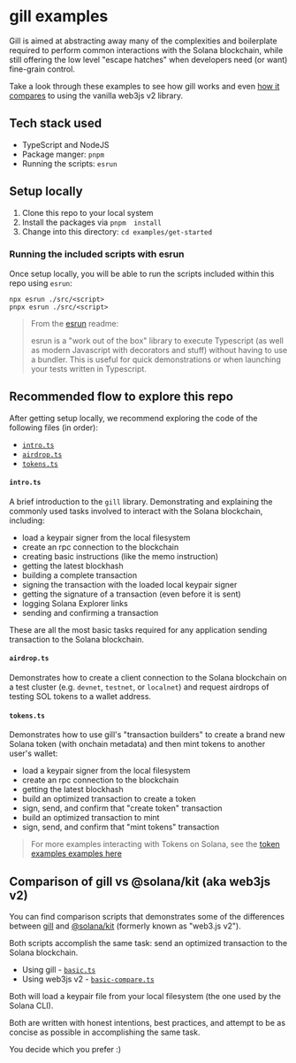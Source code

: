 # gill examples

Gill is aimed at abstracting away many of the complexities and boilerplate
required to perform common interactions with the Solana blockchain, while still
offering the low level "escape hatches" when developers need (or want)
fine-grain control.

Take a look through these examples to see how gill works and even
[how it compares](#comparison-of-gill-vs-solanakit-aka-web3js-v2) to using the vanilla web3js
v2 library.

## Tech stack used

- TypeScript and NodeJS
- Package manger: `pnpm`
- Running the scripts: `esrun`

## Setup locally

1. Clone this repo to your local system
2. Install the packages via `pnpm  install`
3. Change into this directory: `cd examples/get-started`

### Running the included scripts with esrun

Once setup locally, you will be able to run the scripts included within this
repo using `esrun`:

```shell
npx esrun ./src/<script>
pnpx esrun ./src/<script>
```

> From the [esrun](https://www.npmjs.com/package/esrun) readme:
>
> esrun is a "work out of the box" library to execute Typescript (as well as
> modern Javascript with decorators and stuff) without having to use a bundler.
> This is useful for quick demonstrations or when launching your tests written
> in Typescript.

## Recommended flow to explore this repo

After getting setup locally, we recommend exploring the code of the following
files (in order):

- [`intro.ts`](./src/intro.ts)
- [`airdrop.ts`](./src/airdrop.ts)
- [`tokens.ts`](./src/tokens.ts)

#### `intro.ts`

A brief introduction to the `gill` library. Demonstrating and explaining the
commonly used tasks involved to interact with the Solana blockchain, including:

- load a keypair signer from the local filesystem
- create an rpc connection to the blockchain
- creating basic instructions (like the memo instruction)
- getting the latest blockhash
- building a complete transaction
- signing the transaction with the loaded local keypair signer
- getting the signature of a transaction (even before it is sent)
- logging Solana Explorer links
- sending and confirming a transaction

These are all the most basic tasks required for any application sending
transaction to the Solana blockchain.

#### `airdrop.ts`

Demonstrates how to create a client connection to the Solana blockchain on a
test cluster (e.g. `devnet`, `testnet`, or `localnet`) and request airdrops of
testing SOL tokens to a wallet address.

#### `tokens.ts`

Demonstrates how to use gill's "transaction builders" to create a brand new
Solana token (with onchain metadata) and then mint tokens to another user's
wallet:

- load a keypair signer from the local filesystem
- create an rpc connection to the blockchain
- getting the latest blockhash
- build an optimized transaction to create a token
- sign, send, and confirm that "create token" transaction
- build an optimized transaction to mint
- sign, send, and confirm that "mint tokens" transaction

> For more examples interacting with Tokens on Solana, see the
> [token examples examples here](../tokens/README.md)

## Comparison of gill vs @solana/kit (aka web3js v2)

You can find comparison scripts that demonstrates some of the differences
between [gill](https://github.com/solana-foundation/gill) and
[@solana/kit](https://github.com/anza-xyz/kit) (formerly known as "web3.js v2").

Both scripts accomplish the same task: send an optimized transaction to the
Solana blockchain.

- Using gill - [`basic.ts`](./src/basic.ts)
- Using web3js v2 - [`basic-compare.ts`](./src/basic-compare.ts)

Both will load a keypair file from your local filesystem (the one used by the
Solana CLI).

Both are written with honest intentions, best practices, and attempt to be as
concise as possible in accomplishing the same task.

You decide which you prefer :)
